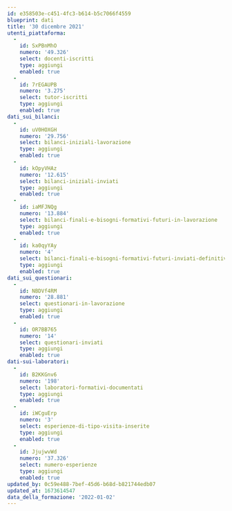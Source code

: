 ```yaml
---
id: e358503e-c451-4fc3-b614-b5c7066f4559
blueprint: dati
title: '30 dicembre 2021'
utenti_piattaforma:
  -
    id: SxPBnMhO
    numero: '49.326'
    select: docenti-iscritti
    type: aggiungi
    enabled: true
  -
    id: 7rEGAUPB
    numero: '3.275'
    select: tutor-iscritti
    type: aggiungi
    enabled: true
dati_sui_bilanci:
  -
    id: uV0HOXGH
    numero: '29.756'
    select: bilanci-iniziali-lavorazione
    type: aggiungi
    enabled: true
  -
    id: kOpyVHAz
    numero: '12.615'
    select: bilanci-iniziali-inviati
    type: aggiungi
    enabled: true
  -
    id: iaMFJNQg
    numero: '13.884'
    select: bilanci-finali-e-bisogni-formativi-futuri-in-lavorazione
    type: aggiungi
    enabled: true
  -
    id: ka0qyYAy
    numero: '4'
    select: bilanci-finali-e-bisogni-formativi-futuri-inviati-definitivamente
    type: aggiungi
    enabled: true
dati_sui_questionari:
  -
    id: NBDVf4RM
    numero: '28.881'
    select: questionari-in-lavorazione
    type: aggiungi
    enabled: true
  -
    id: OR7BB765
    numero: '14'
    select: questionari-inviati
    type: aggiungi
    enabled: true
dati-sui-laboratori:
  -
    id: B2KKGnv6
    numero: '198'
    select: laboratori-formativi-documentati
    type: aggiungi
    enabled: true
  -
    id: iWCguErp
    numero: '3'
    select: esperienze-di-tipo-visita-inserite
    type: aggiungi
    enabled: true
  -
    id: JjujwvWd
    numero: '37.326'
    select: numero-esperienze
    type: aggiungi
    enabled: true
updated_by: 0c59e488-7bef-45d6-b68d-b821744edb07
updated_at: 1673614547
data_della_formazione: '2022-01-02'
---
```

